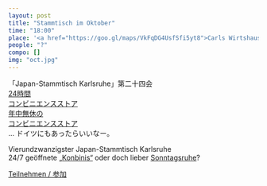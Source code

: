 ```yaml
---
layout: post
title: "Stammtisch im Oktober"
time: "18:00"
place: '<a href="https://goo.gl/maps/VkFqDG4UsfSfi5yt8">Carls Wirtshaus</a>'
people: "?"
compo: []
img: "oct.jpg"
---
```



「Japan-Stammtisch Karlsruhe」第二十四会  
[24時間  
コンビニエンスストア  
年中無休の  
コンビニエンスストア](https://www.youtube.com/watch?v=AFtvJKMDxvY)  
.​.. ドイツにもあったらいいなー。

Vierundzwanzigster Japan-Stammtisch Karlsruhe  
24/7 geöffnete [„Konbinis“](https://www.youtube.com/watch?v=AFtvJKMDxvY) oder doch lieber [Sonntagsruhe](https://de.wikipedia.org/wiki/Sonntagsruhe)?


[Teilnehmen / 参加](https://nuudel.digitalcourage.de/9HHQsAITSApYQK5k)
